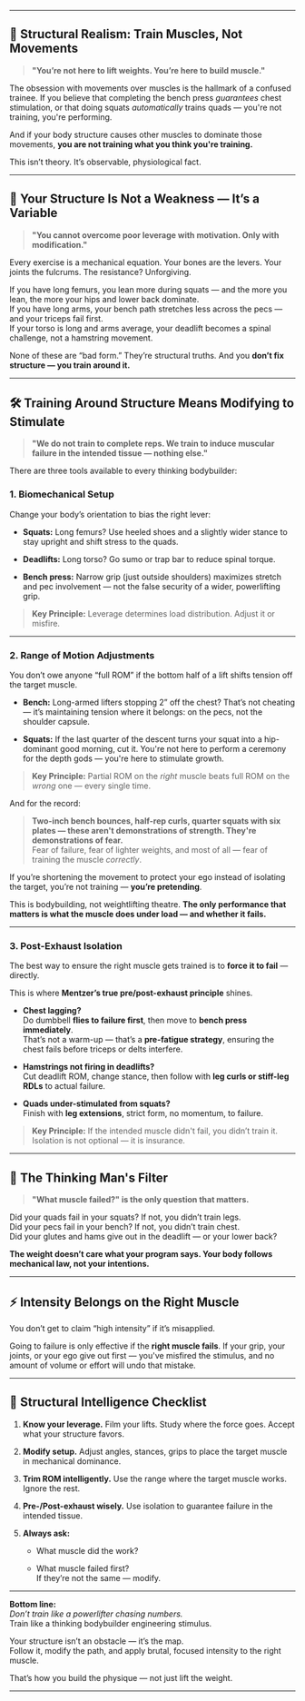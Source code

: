 
---

## 🎯 **Structural Realism: Train Muscles, Not Movements**

> **"You’re not here to lift weights. You’re here to build muscle."**

The obsession with movements over muscles is the hallmark of a confused trainee. If you believe that completing the bench press _guarantees_ chest stimulation, or that doing squats _automatically_ trains quads — you're not training, you're performing.

And if your body structure causes other muscles to dominate those movements, **you are not training what you think you're training.**

This isn’t theory. It’s observable, physiological fact.

---

## 🦴 **Your Structure Is Not a Weakness — It’s a Variable**

> **"You cannot overcome poor leverage with motivation. Only with modification."**

Every exercise is a mechanical equation. Your bones are the levers. Your joints the fulcrums. The resistance? Unforgiving.

If you have long femurs, you lean more during squats — and the more you lean, the more your hips and lower back dominate.  
If you have long arms, your bench path stretches less across the pecs — and your triceps fail first.  
If your torso is long and arms average, your deadlift becomes a spinal challenge, not a hamstring movement.

None of these are “bad form.” They’re structural truths. And you **don’t fix structure — you train around it.**

---

## 🛠️ **Training Around Structure Means Modifying to Stimulate**

> **"We do not train to complete reps. We train to induce muscular failure in the intended tissue — nothing else."**

There are three tools available to every thinking bodybuilder:

### 1. **Biomechanical Setup**

Change your body’s orientation to bias the right lever:

- **Squats:** Long femurs? Use heeled shoes and a slightly wider stance to stay upright and shift stress to the quads.
    
- **Deadlifts:** Long torso? Go sumo or trap bar to reduce spinal torque.
    
- **Bench press:** Narrow grip (just outside shoulders) maximizes stretch and pec involvement — not the false security of a wider, powerlifting grip.
    

> **Key Principle:** Leverage determines load distribution. Adjust it or misfire.

---

### 2. **Range of Motion Adjustments**

You don’t owe anyone “full ROM” if the bottom half of a lift shifts tension off the target muscle.

- **Bench:** Long-armed lifters stopping 2” off the chest? That’s not cheating — it’s maintaining tension where it belongs: on the pecs, not the shoulder capsule.
    
- **Squats:** If the last quarter of the descent turns your squat into a hip-dominant good morning, cut it. You're not here to perform a ceremony for the depth gods — you're here to stimulate growth.
    

> **Key Principle:** Partial ROM on the _right_ muscle beats full ROM on the _wrong_ one — every single time.

And for the record:

> **Two-inch bench bounces, half-rep curls, quarter squats with six plates — these aren't demonstrations of strength. They're demonstrations of fear.**  
> Fear of failure, fear of lighter weights, and most of all — fear of training the muscle _correctly_.

If you’re shortening the movement to protect your ego instead of isolating the target, you’re not training — **you’re pretending**.

This is bodybuilding, not weightlifting theatre. **The only performance that matters is what the muscle does under load — and whether it fails.**

---

### 3. **Post-Exhaust Isolation**

The best way to ensure the right muscle gets trained is to **force it to fail** — directly.

This is where **Mentzer’s true pre/post-exhaust principle** shines.

- **Chest lagging?**  
    Do dumbbell **flies to failure first**, then move to **bench press immediately**.  
    That’s not a warm-up — that’s a **pre-fatigue strategy**, ensuring the chest fails before triceps or delts interfere.
    
- **Hamstrings not firing in deadlifts?**  
    Cut deadlift ROM, change stance, then follow with **leg curls or stiff-leg RDLs** to actual failure.
    
- **Quads under-stimulated from squats?**  
    Finish with **leg extensions**, strict form, no momentum, to failure.
    

> **Key Principle:** If the intended muscle didn't fail, you didn’t train it. Isolation is not optional — it is insurance.

---

## 🧠 **The Thinking Man's Filter**

> **"What muscle failed?" is the only question that matters.**

Did your quads fail in your squats? If not, you didn’t train legs.  
Did your pecs fail in your bench? If not, you didn’t train chest.  
Did your glutes and hams give out in the deadlift — or your lower back?

**The weight doesn’t care what your program says. Your body follows mechanical law, not your intentions.**

---

## ⚡ **Intensity Belongs on the Right Muscle**

You don’t get to claim “high intensity” if it’s misapplied.

Going to failure is only effective if the **right muscle fails**. If your grip, your joints, or your ego give out first — you've misfired the stimulus, and no amount of volume or effort will undo that mistake.

---

## 🧾 **Structural Intelligence Checklist**

1. **Know your leverage.** Film your lifts. Study where the force goes. Accept what your structure favors.
    
2. **Modify setup.** Adjust angles, stances, grips to place the target muscle in mechanical dominance.
    
3. **Trim ROM intelligently.** Use the range where the target muscle works. Ignore the rest.
    
4. **Pre-/Post-exhaust wisely.** Use isolation to guarantee failure in the intended tissue.
    
5. **Always ask:**
    
    - What muscle did the work?
        
    - What muscle failed first?  
        If they’re not the same — modify.
        

---

**Bottom line:**  
_Don’t train like a powerlifter chasing numbers._  
Train like a thinking bodybuilder engineering stimulus.

Your structure isn’t an obstacle — it’s the map.  
Follow it, modify the path, and apply brutal, focused intensity to the right muscle.

That’s how you build the physique — not just lift the weight.

---
